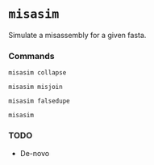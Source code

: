 # `misasim`
Simulate a misassembly for a given fasta.


### Commands

```
misasim collapse
```
```
misasim misjoin
```
```
misasim falsedupe
```

```
misasim
```


### TODO
* De-novo